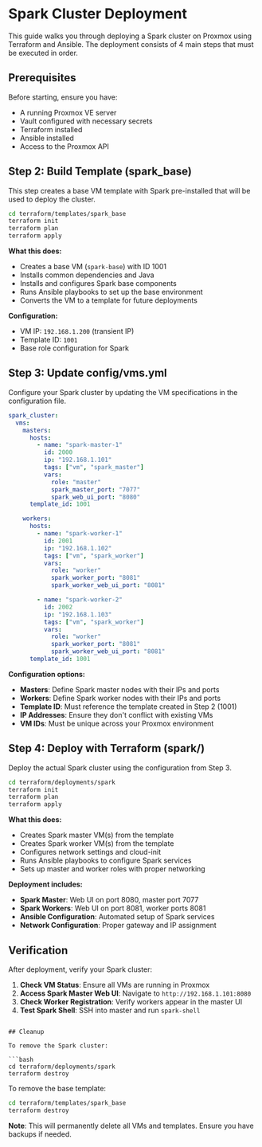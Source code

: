 # Spark Cluster Deployment

This guide walks you through deploying a Spark cluster on Proxmox using Terraform and Ansible. The deployment consists of 4 main steps that must be executed in order.

## Prerequisites

Before starting, ensure you have:
- A running Proxmox VE server
- Vault configured with necessary secrets
- Terraform installed
- Ansible installed
- Access to the Proxmox API



## Step 2: Build Template (spark_base)

This step creates a base VM template with Spark pre-installed that will be used to deploy the cluster.

```bash
cd terraform/templates/spark_base
terraform init
terraform plan
terraform apply
```

**What this does:**
- Creates a base VM (`spark-base`) with ID 1001
- Installs common dependencies and Java
- Installs and configures Spark base components
- Runs Ansible playbooks to set up the base environment
- Converts the VM to a template for future deployments

**Configuration:**
- VM IP: `192.168.1.200` (transient IP)
- Template ID: `1001`
- Base role configuration for Spark

## Step 3: Update config/vms.yml

Configure your Spark cluster by updating the VM specifications in the configuration file.

```yaml
spark_cluster:
  vms:
    masters:
      hosts:
        - name: "spark-master-1"
          id: 2000
          ip: "192.168.1.101"
          tags: ["vm", "spark_master"]
          vars:
            role: "master"
            spark_master_port: "7077"
            spark_web_ui_port: "8080"
      template_id: 1001

    workers:
      hosts:
        - name: "spark-worker-1"
          id: 2001
          ip: "192.168.1.102"
          tags: ["vm", "spark_worker"]
          vars:
            role: "worker"
            spark_worker_port: "8081"
            spark_worker_web_ui_port: "8081"

        - name: "spark-worker-2"
          id: 2002
          ip: "192.168.1.103"
          tags: ["vm", "spark_worker"]
          vars:
            role: "worker"
            spark_worker_port: "8081"
            spark_worker_web_ui_port: "8081"
      template_id: 1001
```

**Configuration options:**
- **Masters**: Define Spark master nodes with their IPs and ports
- **Workers**: Define Spark worker nodes with their IPs and ports
- **Template ID**: Must reference the template created in Step 2 (1001)
- **IP Addresses**: Ensure they don't conflict with existing VMs
- **VM IDs**: Must be unique across your Proxmox environment

## Step 4: Deploy with Terraform (spark/)

Deploy the actual Spark cluster using the configuration from Step 3.

```bash
cd terraform/deployments/spark
terraform init
terraform plan
terraform apply
```

**What this does:**
- Creates Spark master VM(s) from the template
- Creates Spark worker VM(s) from the template
- Configures network settings and cloud-init
- Runs Ansible playbooks to configure Spark services
- Sets up master and worker roles with proper networking

**Deployment includes:**
- **Spark Master**: Web UI on port 8080, master port 7077
- **Spark Workers**: Web UI on port 8081, worker ports 8081
- **Ansible Configuration**: Automated setup of Spark services
- **Network Configuration**: Proper gateway and IP assignment

## Verification

After deployment, verify your Spark cluster:

1. **Check VM Status**: Ensure all VMs are running in Proxmox
2. **Access Spark Master Web UI**: Navigate to `http://192.168.1.101:8080`
3. **Check Worker Registration**: Verify workers appear in the master UI
4. **Test Spark Shell**: SSH into master and run `spark-shell`

```

## Cleanup

To remove the Spark cluster:

```bash
cd terraform/deployments/spark
terraform destroy
```

To remove the base template:

```bash
cd terraform/templates/spark_base
terraform destroy
```

**Note**: This will permanently delete all VMs and templates. Ensure you have backups if needed.
